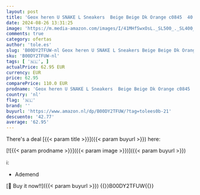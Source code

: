 ```yaml
---
layout: post
title: 'Geox heren U SNAKE L Sneakers  Beige Beige Dk Orange c0845  40 EU'
date: 2024-08-26 13:31:25
image: 'https://m.media-amazon.com/images/I/41MHfSwxOsL._SL500_._SL400_.jpg'
comments: true
category: ofertas
author: 'tole.es'
slug: 'B00DY2TFUW-nl Geox heren U SNAKE L Sneakers Beige Beige Dk Orange c0845...'
sku: 'B00DY2TFUW-nl'
tags: [ '🇳🇱', ]
actualPrice: 62.95 EUR
currency: EUR
price: 62.95
comparePrice: 110.0 EUR
prodname: 'Geox heren U SNAKE L Sneakers  Beige Beige Dk Orange c0845  40 EU'
country: 'nl'
flag: '🇳🇱'
brand: ''
buyurl: 'https://www.amazon.nl/dp/B00DY2TFUW/?tag=tolees0b-21'
descuento: '42.77'
average: '62.95'
---
```


There's a deal [{{< param title >}}]({{< param buyurl >}})  here:

[![{{< param prodname >}}]({{< param image >}})]({{< param buyurl >}})

ℹ️:

- Ademend

[🛒 Buy it now!!]({{< param buyurl >}})
{{<world>}}B00DY2TFUW{{</world>}}
